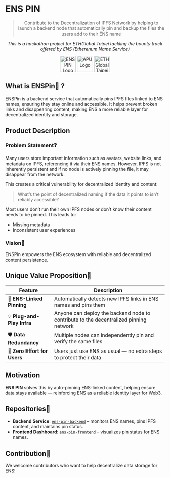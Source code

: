 # ENS PIN

<div align="center">

> Contribute to the Decentralization of IPFS Network by helping to launch a backend node that automatically pin and backup the files the users add to their ENS name

*This is a hackathon project for ETHGlobal Taipei tackling the bounty track offered by ENS (Etherenum Name Service)*

<img src="https://encrypted-tbn0.gstatic.com/images?q=tbn:ANd9GcTMrwMjPceIWEJWp4DCLES6futffCesqkkSWQ&s" alt="ENS PIN Logo" width="50">
<img src="https://images.credly.com/images/c970e3b3-bd27-475d-851c-b690ac1a5ffa/blob.png" alt="APU Logo" width="50">
<img src="https://ethglobal.b-cdn.net/events/taipei/square-logo/default.png" alt="ETHGlobal Taipei Logo" width="50">

</div>

## What is ENSPin📍 ?
ENSPin is a backend service that automatically pins IPFS files linked to ENS names, ensuring they stay online and accessible. It helps prevent broken links and disappearing content, making ENS a more reliable layer for decentralized identity and storage.

## Product Description
### Problem Statement❓
Many users store important information such as avatars, website links, and metadata on IPFS, referencing it via their ENS names. However, IPFS is not inherently persistent and if no node is actively pinning the file, it may disappear from the network.

This creates a critical vulnerability for decentralized identity and content:
> What’s the point of decentralized naming if the data it points to isn’t reliably accessible?

Most users don’t run their own IPFS nodes or don’t know their content needs to be pinned. This leads to:
- Missing metadata
- Inconsistent user experiences

### Vision🚩
ENSPin empowers the ENS ecosystem with reliable and decentralized content persistence.

## Unique Value Proposition🌟
| Feature | Description |
|--------|-------------|
| 🔗 **ENS-Linked Pinning** | Automatically detects new IPFS links in ENS names and pins them |
| 💡 **Plug-and-Play Infra** | Anyone can deploy the backend node to contribute to the decentralized pinning network |
| 🛡️ **Data Redundancy** | Multiple nodes can independently pin and verify the same files |
| 🚀 **Zero Effort for Users** | Users just use ENS as usual — no extra steps to protect their data |

## Motivation
**ENS PIN** solves this by auto-pinning ENS-linked content, helping ensure data stays available — reinforcing ENS as a reliable identity layer for Web3.

## Repositories📁
- **Backend Service**: [`ens-pin-backend`](https://github.com/ens-pin/ens-index-ipfs-service) – monitors ENS names, pins IPFS content, and maintains pin status.
- **Frontend Dashboard**: [`ens-pin-frontend`](https://github.com/ens-pin/control-dashboard) – visualizes pin status for ENS names.

## Contribution🤝
We welcome contributors who want to help decentralize data storage for ENS!
